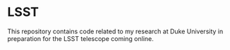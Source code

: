 # LSST
This repository contains code related to my research at Duke University in preparation for the LSST telescope coming online.

